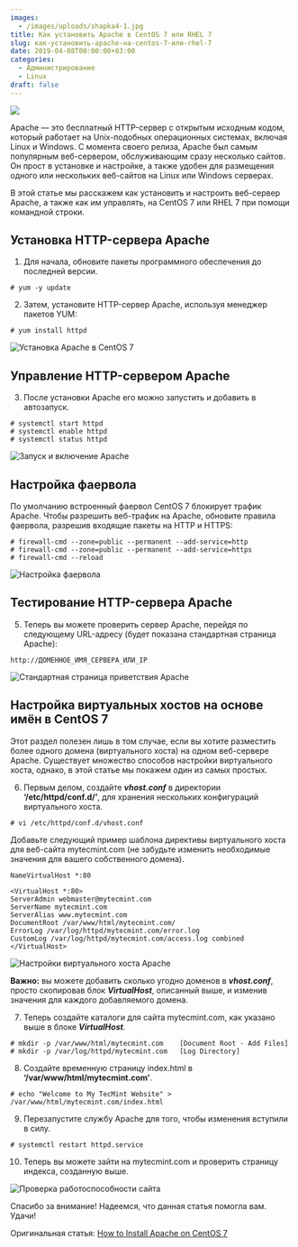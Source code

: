 ```yaml
---
images:
  - /images/uploads/shapka4-1.jpg
title: Как установить Apache в CentOS 7 или RHEL 7
slug: как-установить-apache-на-centos-7-или-rhel-7
date: 2019-04-08T00:00:00+03:00
categories:
  - Администрирование
  - Linux
draft: false
---
```


![](/images/uploads/shapka4-1.jpg)

Apache — это бесплатный HTTP-сервер с открытым исходным кодом, который работает на Unix-подобных операционных системах,
включая Linux и Windows. С момента своего релиза, Apache был самым популярным веб-сервером, обслуживающим сразу несколько
сайтов. Он прост в установке и настройке, а также удобен для размещения одного или нескольких веб-сайтов на Linux или
Windows серверах.

В этой статье мы расскажем как установить и настроить веб-сервер Apache, а также как им управлять, на CentOS 7 или
RHEL 7 при помощи командной строки.

## Установка HTTP-сервера Apache

1. Для начала, обновите пакеты программного обеспечения до последней версии.

```
# yum -y update
```

2. Затем, установите HTTP-сервер Apache, используя менеджер пакетов YUM:

```
# yum install httpd
```

![Установка Apache в CentOS 7](https://www.tecmint.com/wp-content/uploads/2017/07/Install-Apache-on-CentOS-7.png)

## Управление HTTP-сервером Apache

3. После установки Apache его можно запустить и добавить в автозапуск.

```
# systemctl start httpd
# systemctl enable httpd
# systemctl status httpd
```

![Запуск и включение Apache](https://www.tecmint.com/wp-content/uploads/2017/07/Start-Enable-Apache.png)

## Настройка фаервола

По умолчанию встроенный фаервол CentOS 7 блокирует трафик Apache. Чтобы разрешить веб-трафик на Apache, обновите правила
фаервола, разрешив входящие пакеты на HTTP и HTTPS:

```
# firewall-cmd --zone=public --permanent --add-service=http
# firewall-cmd --zone=public --permanent --add-service=https
# firewall-cmd --reload
```

![Настройка фаервола](https://www.tecmint.com/wp-content/uploads/2017/07/Allow-Apache-on-Firewalld.png)

## Тестирование HTTP-сервера Apache

5. Теперь вы можете проверить сервер Apache, перейдя по следующему URL-адресу (будет показана стандартная страница Apache):

```
http://ДОМЕННОЕ_ИМЯ_СЕРВЕРА_ИЛИ_IP
```

![Стандартная страница приветствия Apache](https://www.tecmint.com/wp-content/uploads/2017/07/Default-Apache-Welcome-Page-on-CentOS-7.png)

## Настройка виртуальных хостов на основе имён в CentOS 7

Этот раздел полезен лишь в том случае, если вы хотите разместить более одного домена (виртуального хоста) на одном
веб-сервере Apache. Существует множество способов настройки виртуального хоста, однако, в этой статье мы покажем один из
самых простых.

6. Первым делом, создайте **_vhost.conf_** в директории **‘/etc/httpd/conf.d/’**, для хранения нескольких конфигураций
   виртуального хоста.

```
# vi /etc/httpd/conf.d/vhost.conf
```

Добавьте следующий пример шаблона директивы виртуального хоста для веб-сайта mytecmint.com (не забудьте изменить
необходимые значения для вашего собственного домена).

```
NameVirtualHost *:80

<VirtualHost *:80>
ServerAdmin webmaster@mytecmint.com
ServerName mytecmint.com
ServerAlias www.mytecmint.com
DocumentRoot /var/www/html/mytecmint.com/
ErrorLog /var/log/httpd/mytecmint.com/error.log
CustomLog /var/log/httpd/mytecmint.com/access.log combined
</VirtualHost>
```

![Настройки виртуального хоста Apache](https://www.tecmint.com/wp-content/uploads/2017/07/Apache-Virtual-Host-Configurations.png)

**Важно:** вы можете добавить сколько угодно доменов в **_vhost.conf_**, просто скопировав блок **_VirtualHost_**,
описанный выше, и изменив значения для каждого добавляемого домена.

7. Теперь создайте каталоги для сайта mytecmint.com, как указано выше в блоке **_VirtualHost_**.

```
# mkdir -p /var/www/html/mytecmint.com    [Document Root - Add Files]
# mkdir -p /var/log/httpd/mytecmint.com   [Log Directory]
```

8. Создайте временную страницу index.html в **‘/var/www/html/mytecmint.com’**.

```
# echo "Welcome to My TecMint Website" > /var/www/html/mytecmint.com/index.html
```

9. Перезапустите службу Apache для того, чтобы изменения вступили в силу.

```
# systemctl restart httpd.service
```

10. Теперь вы можете зайти на mytecmint.com и проверить страницу индекса, созданную выше.

![Проверка работоспособности сайта](https://www.tecmint.com/wp-content/uploads/2017/07/Check-Virtualhost-Website.png)

Спасибо за внимание! Надеемся, что данная статья помогла вам. Удачи!

Оригинальная статья: [How to Install Apache on CentOS 7](https://www.tecmint.com/install-apache-on-centos-7/)
